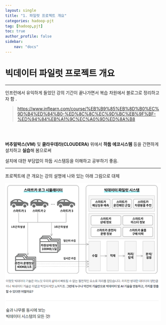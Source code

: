 ```yaml
---
layout: single
title: "1. 파일럿 프로젝트 개요"
categories: hadoop-pjt
tag: [hadoop,pjt]
toc: true 
author_profile: false
sidebar:
    nav: "docs"
---
```




# **빅데이터 파일럿 프로젝트 개요**

---



인프런에서 유익하게 들었던 강의 기간이 끝나가면서 복습 차원에서 블로그로 정리하고자 함 . 

> https://www.inflearn.com/course/%EB%B9%85%EB%8D%B0%EC%9D%B4%ED%84%B0-%ED%8C%8C%EC%9D%BC%EB%9F%BF-%ED%94%84%EB%A1%9C%EC%A0%9D%ED%8A%B8

<br>

<br>

**버추얼박스(VM)** 및  **클라우데라(CLOUDERA)** 위에서 **하둡 에코시스템** 등을 간편하게 설치하고 **실습**해 봄으로써

설치에 대한 부담없이 하둡 시스템등을 이해하고 공부하기 좋음.

---



프로젝트에 큰 개요는 강의 설명에 나와 있는 아래 그림으로 대체 



![](../images/2022-08-14-1-ptj-summary/pjt_개요.PNG)

